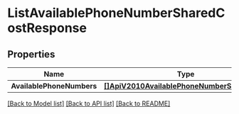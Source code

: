 # ListAvailablePhoneNumberSharedCostResponse

## Properties

Name | Type | Description | Notes
------------ | ------------- | ------------- | -------------
**AvailablePhoneNumbers** | [**[]ApiV2010AvailablePhoneNumberSharedCost**](ApiV2010AvailablePhoneNumberSharedCost.md) |  |[optional] 

[[Back to Model list]](../README.md#documentation-for-models) [[Back to API list]](../README.md#documentation-for-api-endpoints) [[Back to README]](../README.md)


